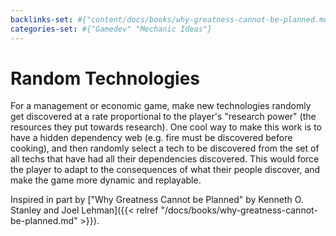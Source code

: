 ```yaml
---
backlinks-set: #{"content/docs/books/why-greatness-cannot-be-planned.md"}
categories-set: #{"Gamedev" "Mechanic Ideas"}
---
```

# Random Technologies

For a management or economic game, make new technologies randomly get discovered at a rate proportional to the player's "research power" (the resources they put towards research).
One cool way to make this work is to have a hidden dependency web (e.g.
fire must be discovered before cooking), and then randomly select a tech to be discovered from the set of all techs that have had all their dependencies discovered.
This would force the player to adapt to the consequences of what their people discover, and make the game more dynamic and replayable.

Inspired in part by ["Why Greatness Cannot be Planned" by Kenneth O. Stanley and Joel Lehman]({{< relref "/docs/books/why-greatness-cannot-be-planned.md" >}}).